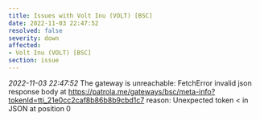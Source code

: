 ```yaml
---
title: Issues with Volt Inu (VOLT) [BSC]
date: 2022-11-03 22:47:52
resolved: false
severity: down
affected:
- Volt Inu (VOLT) [BSC]
section: issue
---
```


*2022-11-03 22:47:52* The gateway is unreachable: FetchError invalid json response body at https://patrola.me/gateways/bsc/meta-info?tokenId=tti_21e0cc2caf8b86b8b9cbd1c7 reason: Unexpected token < in JSON at position 0